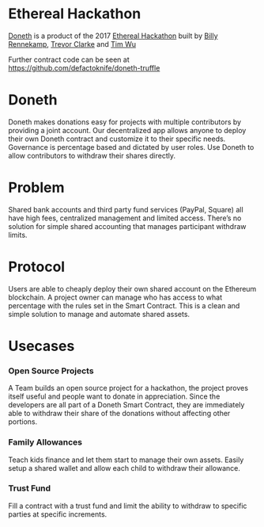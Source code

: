 # Ethereal Hackathon
[Doneth](https:/doneth.org) is a product of the 2017 [Ethereal Hackathon](https://etherealsummit.com/hackathon/) built by [Billy Rennekamp](https://github.com/okwme), [Trevor Clarke](https://github.com/TrevorJTClarke) and [Tim Wu](https://github.com/defactoknife)

Further contract code can be seen at https://github.com/defactoknife/doneth-truffle

# Doneth
Doneth makes donations easy for projects with multiple contributors by providing a joint account. Our decentralized app allows anyone to deploy their own Doneth contract and customize it to their specific needs. Governance is percentage based and dictated by user roles. Use Doneth to allow contributors to withdraw their shares directly.

# Problem
Shared bank accounts and third party fund services (PayPal, Square) all have high fees, centralized management and limited access. There’s no solution for simple shared accounting that manages participant withdraw limits.

# Protocol
Users are able to cheaply deploy their own shared account on the Ethereum blockchain. A project owner can manage who has access to what percentage with the rules set in the Smart Contract. This is a clean and simple solution to manage and automate shared assets.

# Usecases
### Open Source Projects
A Team builds an open source project for a hackathon, the project proves itself useful and people want to donate in appreciation. Since the developers are all part of a Doneth Smart Contract, they are immediately able to withdraw their share of the donations without affecting other portions.

### Family Allowances
Teach kids finance and let them start to manage their own assets. Easily setup a shared wallet and allow each child to withdraw their allowance.

### Trust Fund
Fill a contract with a trust fund and limit the ability to withdraw to specific parties at specific increments.
